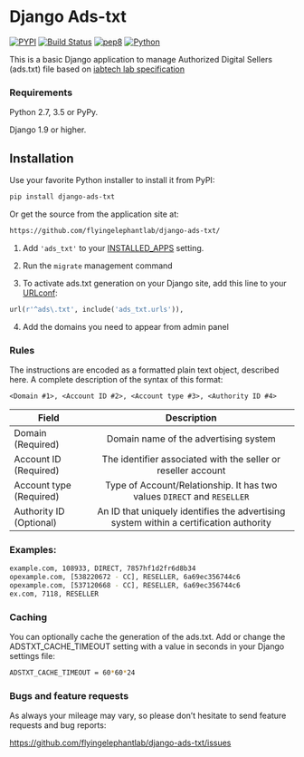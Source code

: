 # Django Ads-txt

[![PYPI](https://img.shields.io/pypi/v/django-ads-txt.svg)](https://pypi.python.org/pypi/django-ads-txt)
[![Build Status](https://api.travis-ci.org/flyingelephantlab/django-ads-txt.svg?branch=master)](https://travis-ci.org/flyingelephantlab/django-ads-txt)
[![pep8](https://img.shields.io/badge/code%20style-pep8-green.svg)](https://www.python.org/dev/peps/pep-0008/)
[![Python](https://img.shields.io/pypi/pyversions/django-ads-txt.svg)](https://pypi.python.org/pypi/django-ads-txt)

This is a basic Django application to manage Authorized Digital Sellers (ads.txt) file based on [iabtech lab specification](https://iabtechlab.com/ads-txt/)


### Requirements
Python 2.7, 3.5 or PyPy.

Django 1.9 or higher.

## Installation

Use your favorite Python installer to install it from PyPI:

```bash
pip install django-ads-txt
```

Or get the source from the application site at:

```bash
https://github.com/flyingelephantlab/django-ads-txt/
```


1. Add ``'ads_txt'`` to your [INSTALLED_APPS](https://docs.djangoproject.com/en/dev/ref/settings/#installed-apps) setting.

2. Run the ``migrate`` management command

3. To activate ads.txt generation on your Django site, add this line to your [URLconf](https://docs.djangoproject.com/en/dev/topics/http/urls/):

```python
url(r'^ads\.txt', include('ads_txt.urls')),
```
4. Add the domains you need to appear from admin panel

### Rules
The instructions are encoded as a formatted plain text object, described here. A complete
description of the syntax of this format:

    <Domain #1>, <Account ID #2>, <Account type #3>, <Authority ID #4>


| Field                   | Description                                                                           | 
| ------------------------|:-------------------------------------------------------------------------------------:|
| Domain (Required)       | Domain name of the advertising system                                                 |
| Account ID (Required)   | The identifier associated with the seller or reseller account                         |
| Account type (Required) | Type of Account/Relationship. It has two values `DIRECT` and `RESELLER`               |
| Authority ID (Optional) | An ID that uniquely identifies the advertising system within a certification authority |

### Examples:
```bash
example.com, 108933, DIRECT, 7857hf1d2fr6d8b34
opexample.com, [538220672 - CC], RESELLER, 6a69ec356744c6
opexample.com, [537120668 - CC], RESELLER, 6a69ec356744c6
ex.com, 7118, RESELLER
```

### Caching

You can optionally cache the generation of the ads.txt. Add or change the ADSTXT_CACHE_TIMEOUT setting with a value in seconds in your Django settings file:
```bash
ADSTXT_CACHE_TIMEOUT = 60*60*24
```

### Bugs and feature requests
As always your mileage may vary, so please don’t hesitate to send feature requests and bug reports:

https://github.com/flyingelephantlab/django-ads-txt/issues


 
